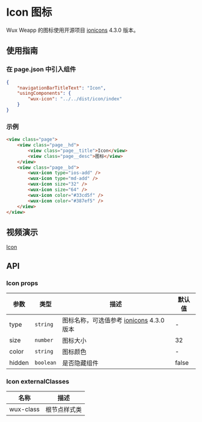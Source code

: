 # Icon 图标

Wux Weapp 的图标使用开源项目 [ionicons](https://ionicons.com/) 4.3.0 版本。

## 使用指南

### 在 page.json 中引入组件

```json
{
    "navigationBarTitleText": "Icon",
    "usingComponents": {
        "wux-icon": "../../dist/icon/index"
    }
}
```

### 示例

```html
<view class="page">
    <view class="page__hd">
        <view class="page__title">Icon</view>
        <view class="page__desc">图标</view>
    </view>
    <view class="page__bd">
        <wux-icon type="ios-add" />
        <wux-icon type="md-add" />
        <wux-icon size="32" />
        <wux-icon size="64" />
        <wux-icon color="#33cd5f" />
        <wux-icon color="#387ef5" />
    </view>
</view>
```

## 视频演示

[Icon](./_media/icon.mp4 ':include :type=iframe width=375px height=667px')

## API

### Icon props

| 参数 | 类型 | 描述 | 默认值 |
| --- | --- | --- | --- |
| type | `string` | 图标名称，可选值参考 [ionicons](https://ionicons.com/) 4.3.0 版本 | - |
| size | `number` | 图标大小 | 32 |
| color | `string` | 图标颜色 | - |
| hidden | `boolean` | 是否隐藏组件 | false |

### Icon externalClasses

| 名称 | 描述 |
| --- | --- |
| wux-class | 根节点样式类 |